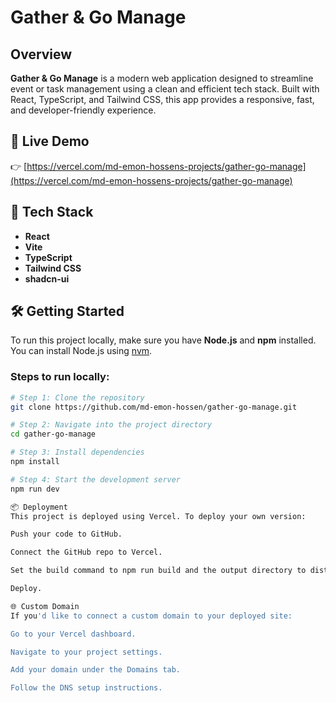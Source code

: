 # Gather & Go Manage

## Overview

**Gather & Go Manage** is a modern web application designed to streamline event or task management using a clean and efficient tech stack. Built with React, TypeScript, and Tailwind CSS, this app provides a responsive, fast, and developer-friendly experience.

## 🔗 Live Demo

👉 [https://vercel.com/md-emon-hossens-projects/gather-go-manage](https://vercel.com/md-emon-hossens-projects/gather-go-manage)

## 🚀 Tech Stack

- **React**
- **Vite**
- **TypeScript**
- **Tailwind CSS**
- **shadcn-ui**

## 🛠 Getting Started

To run this project locally, make sure you have **Node.js** and **npm** installed. You can install Node.js using [nvm](https://github.com/nvm-sh/nvm#installing-and-updating).

### Steps to run locally:

```bash
# Step 1: Clone the repository
git clone https://github.com/md-emon-hossen/gather-go-manage.git

# Step 2: Navigate into the project directory
cd gather-go-manage

# Step 3: Install dependencies
npm install

# Step 4: Start the development server
npm run dev

📦 Deployment
This project is deployed using Vercel. To deploy your own version:

Push your code to GitHub.

Connect the GitHub repo to Vercel.

Set the build command to npm run build and the output directory to dist.

Deploy.

🌐 Custom Domain
If you'd like to connect a custom domain to your deployed site:

Go to your Vercel dashboard.

Navigate to your project settings.

Add your domain under the Domains tab.

Follow the DNS setup instructions.



